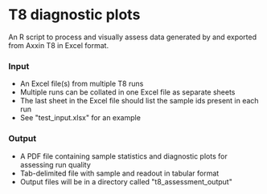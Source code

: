# T8 diagnostic plots

An R script to process and visually assess data generated by and exported from Axxin T8 in Excel format.

### Input
  - An Excel file(s) from multiple T8 runs
  - Multiple runs can be collated in one Excel file as separate sheets
  - The last sheet in the Excel file should list the sample ids present in each run
  - See "test_input.xlsx" for an example

### Output
  - A PDF file containing sample statistics and diagnostic plots for assessing run quality
  - Tab-delimited file with sample and readout in tabular format
  - Output files will be in a directory called "t8_assessment_output"
